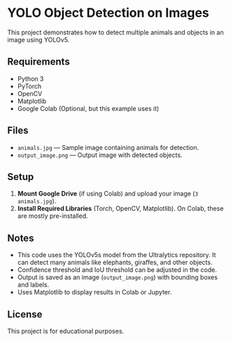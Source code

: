 # YOLO Object Detection on Images

This project demonstrates how to detect multiple animals and objects in an image using YOLOv5.

## Requirements

- Python 3
- PyTorch
- OpenCV
- Matplotlib
- Google Colab (Optional, but this example uses it)

## Files

- `animals.jpg` — Sample image containing animals for detection.
- `output_image.png` — Output image with detected objects.

## Setup

1. **Mount Google Drive** (if using Colab) and upload your image (`3 animals.jpg`).
2. **Install Required Libraries** (Torch, OpenCV, Matplotlib). On Colab, these are mostly pre-installed.

## Notes

- This code uses the YOLOv5s model from the Ultralytics repository. It can detect many animals like elephants, giraffes, and other objects.
- Confidence threshold and IoU threshold can be adjusted in the code.
- Output is saved as an image (`output_image.png`) with bounding boxes and labels.
- Uses Matplotlib to display results in Colab or Jupyter.

## License

This project is for educational purposes.

